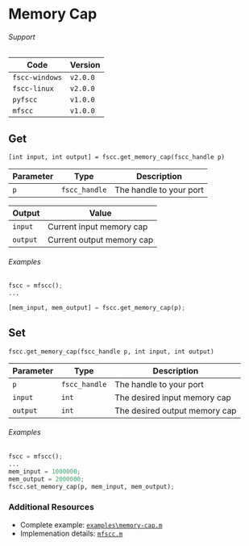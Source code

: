 # Memory Cap

###### Support
| Code           | Version
| -------------- | --------
| `fscc-windows` | `v2.0.0` 
| `fscc-linux`   | `v2.0.0` 
| `pyfscc`       | `v1.0.0`
| `mfscc`        | `v1.0.0`

## Get
```[int input, int output] = fscc.get_memory_cap(fscc_handle p)```

| Parameter      | Type          | Description
| -------------- | ------------- | ------------------------
| `p`            | `fscc_handle` | The handle to your port

| Output         | Value
|--------------- | --------------------------
| `input`        | Current input memory cap
| `output`       | Current output memory cap

###### Examples
```python
fscc = mfscc();
...

[mem_input, mem_output] = fscc.get_memory_cap(p);
```


## Set
```fscc.get_memory_cap(fscc_handle p, int input, int output)```

| Parameter      | Type          | Description
| -------------- | ------------- | ------------------------------
| `p`            | `fscc_handle` | The handle to your port
| `input`        | `int`         | The desired input memory cap
| `output`       | `int`         | The desired output memory cap

###### Examples
```python
fscc = mfscc();
...
mem_input = 1000000;
mem_output = 2000000;
fscc.set_memory_cap(p, mem_input, mem_output);
```


### Additional Resources
- Complete example: [`examples\memory-cap.m`](https://github.com/commtech/mfscc/blob/master/examples/memory-cap.m)
- Implemenation details: [`mfscc.m`](https://github.com/commtech/mfscc/blob/master/mfscc.m)
